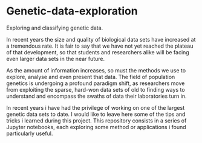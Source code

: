 # Genetic-data-exploration
Exploring and classifying genetic data.

In recent years the size and quality of biological data sets have increased at a tremendous rate. It is fair to say that we have not yet reached the plateau of that development, so that students and researchers alike will be facing even larger data sets in the near future.

As the amount of information increases, so must the methods we use to explore, analyse and even present that data. The field of population genetics is undergoing a profound paradigm shift, as researchers move from exploiting the sparse, hard-won data sets of old to finding ways to understand and encompass the swaths of data their laboratories turn in.

In recent years i have had the privilege of working on one of the largest genetic data sets to date. I would like to leave here some of the tips and tricks i learned during this project. This repository consists in a series of Jupyter notebooks, each exploring some method or applications i found particularly useful.

